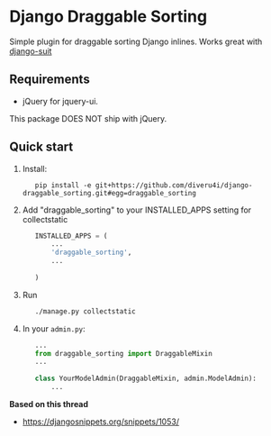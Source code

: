 Django Draggable Sorting
========================

Simple plugin for draggable sorting Django inlines. Works great with [django-suit](https://github.com/darklow/django-suit)

## Requirements

- jQuery for jquery-ui. 

This package DOES NOT ship with jQuery.

## Quick start

1. Install:
    ```shell
       pip install -e git+https://github.com/diveru4i/django-draggable_sorting.git#egg=draggable_sorting
    ```

2. Add "draggable_sorting" to your INSTALLED_APPS setting for collectstatic
    ```python
       INSTALLED_APPS = (
           ...
           'draggable_sorting',
           ...
           
       )
    ```

3. Run 
   ```bash
      ./manage.py collectstatic
   ```
4. In your ```admin.py```:
   ```python
      ...
      from draggable_sorting import DraggableMixin
      ...
      
      class YourModelAdmin(DraggableMixin, admin.ModelAdmin):
          ...
   ```


**Based on this thread**

- <https://djangosnippets.org/snippets/1053/>
